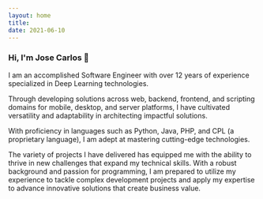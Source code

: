 ```yaml
---
layout: home
title: 
date: 2021-06-10
---
```


### Hi, I'm Jose Carlos 👋

I am an accomplished Software Engineer with over 12 years of experience specialized in Deep Learning technologies. 

Through developing solutions across web, backend, frontend, and scripting domains for mobile, desktop, and server platforms, I have cultivated versatility and adaptability in architecting impactful solutions. 

With proficiency in languages such as Python, Java, PHP, and CPL (a proprietary language), I am adept at mastering cutting-edge technologies.

 The variety of projects I have delivered has equipped me with the ability to thrive in new challenges that expand my technical skills. With a robust background and passion for programming, I am prepared to utilize my experience to tackle complex development projects and apply my expertise to advance innovative solutions that create business value.

